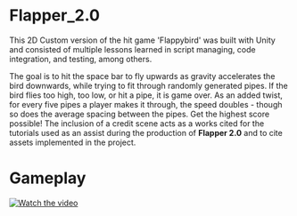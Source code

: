 # Flapper_2.0

This 2D Custom version of the hit game 'Flappybird' was built with Unity and consisted of multiple lessons learned in script managing, code integration, and testing, among others. 

The goal is to hit the space bar to fly upwards as gravity accelerates the bird downwards, while trying to fit through randomly generated pipes. If the bird flies too high, too low, or hit a pipe, it is game over. As an added twist, for every five pipes a player makes it through, the speed doubles - though so does the average spacing between the pipes. Get the highest score possible! The inclusion of a credit scene acts as a works cited for the tutorials used as an assist during the production of **Flapper 2.0** and to cite assets implemented in the project. 

# Gameplay
[![Watch the video](https://img.youtube.com/vi/S5jGmsfnMK0/hqdefault.jpg)](https://www.youtube.com/embed/S5jGmsfnMK0)

